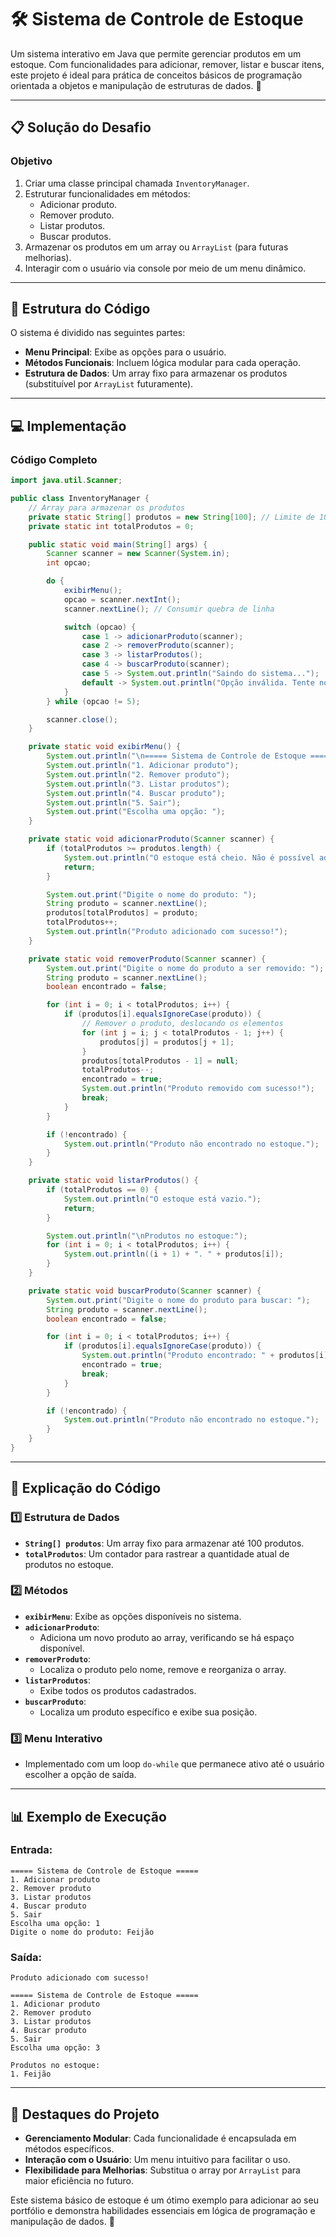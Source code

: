 # 🛠️ Sistema de Controle de Estoque

Um sistema interativo em Java que permite gerenciar produtos em um estoque. Com funcionalidades para adicionar, remover, listar e buscar itens, este projeto é ideal para prática de conceitos básicos de programação orientada a objetos e manipulação de estruturas de dados. 🚀

---

## 📋 Solução do Desafio

### Objetivo
1. Criar uma classe principal chamada `InventoryManager`.
2. Estruturar funcionalidades em métodos:
   - Adicionar produto.
   - Remover produto.
   - Listar produtos.
   - Buscar produtos.
3. Armazenar os produtos em um array ou `ArrayList` (para futuras melhorias).
4. Interagir com o usuário via console por meio de um menu dinâmico.

---

## 📂 Estrutura do Código

O sistema é dividido nas seguintes partes:
- **Menu Principal**: Exibe as opções para o usuário.
- **Métodos Funcionais**: Incluem lógica modular para cada operação.
- **Estrutura de Dados**: Um array fixo para armazenar os produtos (substituível por `ArrayList` futuramente).

---

## 💻 Implementação

### Código Completo

```java
import java.util.Scanner;

public class InventoryManager {
    // Array para armazenar os produtos
    private static String[] produtos = new String[100]; // Limite de 100 produtos
    private static int totalProdutos = 0;

    public static void main(String[] args) {
        Scanner scanner = new Scanner(System.in);
        int opcao;

        do {
            exibirMenu();
            opcao = scanner.nextInt();
            scanner.nextLine(); // Consumir quebra de linha

            switch (opcao) {
                case 1 -> adicionarProduto(scanner);
                case 2 -> removerProduto(scanner);
                case 3 -> listarProdutos();
                case 4 -> buscarProduto(scanner);
                case 5 -> System.out.println("Saindo do sistema...");
                default -> System.out.println("Opção inválida. Tente novamente.");
            }
        } while (opcao != 5);

        scanner.close();
    }

    private static void exibirMenu() {
        System.out.println("\n===== Sistema de Controle de Estoque =====");
        System.out.println("1. Adicionar produto");
        System.out.println("2. Remover produto");
        System.out.println("3. Listar produtos");
        System.out.println("4. Buscar produto");
        System.out.println("5. Sair");
        System.out.print("Escolha uma opção: ");
    }

    private static void adicionarProduto(Scanner scanner) {
        if (totalProdutos >= produtos.length) {
            System.out.println("O estoque está cheio. Não é possível adicionar mais produtos.");
            return;
        }

        System.out.print("Digite o nome do produto: ");
        String produto = scanner.nextLine();
        produtos[totalProdutos] = produto;
        totalProdutos++;
        System.out.println("Produto adicionado com sucesso!");
    }

    private static void removerProduto(Scanner scanner) {
        System.out.print("Digite o nome do produto a ser removido: ");
        String produto = scanner.nextLine();
        boolean encontrado = false;

        for (int i = 0; i < totalProdutos; i++) {
            if (produtos[i].equalsIgnoreCase(produto)) {
                // Remover o produto, deslocando os elementos
                for (int j = i; j < totalProdutos - 1; j++) {
                    produtos[j] = produtos[j + 1];
                }
                produtos[totalProdutos - 1] = null;
                totalProdutos--;
                encontrado = true;
                System.out.println("Produto removido com sucesso!");
                break;
            }
        }

        if (!encontrado) {
            System.out.println("Produto não encontrado no estoque.");
        }
    }

    private static void listarProdutos() {
        if (totalProdutos == 0) {
            System.out.println("O estoque está vazio.");
            return;
        }

        System.out.println("\nProdutos no estoque:");
        for (int i = 0; i < totalProdutos; i++) {
            System.out.println((i + 1) + ". " + produtos[i]);
        }
    }

    private static void buscarProduto(Scanner scanner) {
        System.out.print("Digite o nome do produto para buscar: ");
        String produto = scanner.nextLine();
        boolean encontrado = false;

        for (int i = 0; i < totalProdutos; i++) {
            if (produtos[i].equalsIgnoreCase(produto)) {
                System.out.println("Produto encontrado: " + produtos[i] + " (Posição: " + (i + 1) + ")");
                encontrado = true;
                break;
            }
        }

        if (!encontrado) {
            System.out.println("Produto não encontrado no estoque.");
        }
    }
}
```

---

## 🧩 Explicação do Código

### 1️⃣ Estrutura de Dados
- **`String[] produtos`**: Um array fixo para armazenar até 100 produtos.
- **`totalProdutos`**: Um contador para rastrear a quantidade atual de produtos no estoque.

### 2️⃣ Métodos
- **`exibirMenu`**: Exibe as opções disponíveis no sistema.
- **`adicionarProduto`**:
    - Adiciona um novo produto ao array, verificando se há espaço disponível.
- **`removerProduto`**:
    - Localiza o produto pelo nome, remove e reorganiza o array.
- **`listarProdutos`**:
    - Exibe todos os produtos cadastrados.
- **`buscarProduto`**:
    - Localiza um produto específico e exibe sua posição.

### 3️⃣ Menu Interativo
- Implementado com um loop `do-while` que permanece ativo até o usuário escolher a opção de saída.

---

## 📊 Exemplo de Execução

### Entrada:

```plaintext
===== Sistema de Controle de Estoque =====
1. Adicionar produto
2. Remover produto
3. Listar produtos
4. Buscar produto
5. Sair
Escolha uma opção: 1
Digite o nome do produto: Feijão
```

### Saída:

```plaintext
Produto adicionado com sucesso!

===== Sistema de Controle de Estoque =====
1. Adicionar produto
2. Remover produto
3. Listar produtos
4. Buscar produto
5. Sair
Escolha uma opção: 3

Produtos no estoque:
1. Feijão
```

---

## 🌟 Destaques do Projeto

- **Gerenciamento Modular**: Cada funcionalidade é encapsulada em métodos específicos.
- **Interação com o Usuário**: Um menu intuitivo para facilitar o uso.
- **Flexibilidade para Melhorias**: Substitua o array por `ArrayList` para maior eficiência no futuro.

Este sistema básico de estoque é um ótimo exemplo para adicionar ao seu portfólio e demonstra habilidades essenciais em lógica de programação e manipulação de dados. 💼
```
